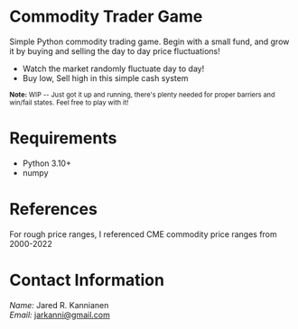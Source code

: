 # Commodity Trader Game
Simple Python commodity trading game. Begin with a small fund, and grow it by buying and selling the day to day price fluctuations!
- Watch the market randomly fluctuate day to day!
- Buy low, Sell high in this simple cash system

<sub>**Note:** WIP -- Just got it up and running, there's plenty needed for proper barriers and win/fail states.  Feel free to play with it!</sub>


# Requirements
- Python 3.10+
- numpy


# References
For rough price ranges, I referenced CME commodity price ranges from 2000-2022


# Contact Information
_Name:_ Jared R. Kannianen
<br />
_Email:_ jarkanni@gmail.com
